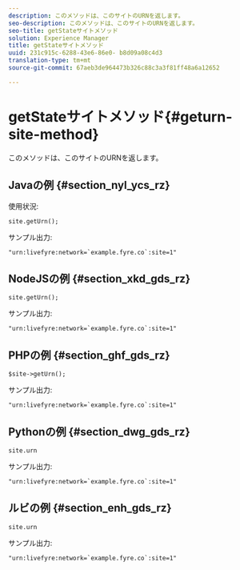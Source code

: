 ```yaml
---
description: このメソッドは、このサイトのURNを返します。
seo-description: このメソッドは、このサイトのURNを返します。
seo-title: getStateサイトメソッド
solution: Experience Manager
title: getStateサイトメソッド
uuid: 231c915c-6288-43e6-86e0- b8d09a08c4d3
translation-type: tm+mt
source-git-commit: 67aeb3de964473b326c88c3a3f81ff48a6a12652

---
```



# getStateサイトメソッド{#geturn-site-method}

このメソッドは、このサイトのURNを返します。

## Javaの例 {#section_nyl_ycs_rz}

使用状況:

```
site.getUrn();
```

サンプル出力:

```
"urn:livefyre:network=`example.fyre.co`:site=1" 
```

## NodeJSの例 {#section_xkd_gds_rz}

```
site.getUrn(); 
```

サンプル出力:

```
"urn:livefyre:network=`example.fyre.co`:site=1" 
```

## PHPの例 {#section_ghf_gds_rz}

```
$site->getUrn(); 
```

サンプル出力:

```
"urn:livefyre:network=`example.fyre.co`:site=1" 
```

## Pythonの例 {#section_dwg_gds_rz}

```
site.urn 
```

サンプル出力:

```
"urn:livefyre:network=`example.fyre.co`:site=1" 
```

## ルビの例 {#section_enh_gds_rz}

```
site.urn 
```

サンプル出力:

```
"urn:livefyre:network=`example.fyre.co`:site=1"
```

